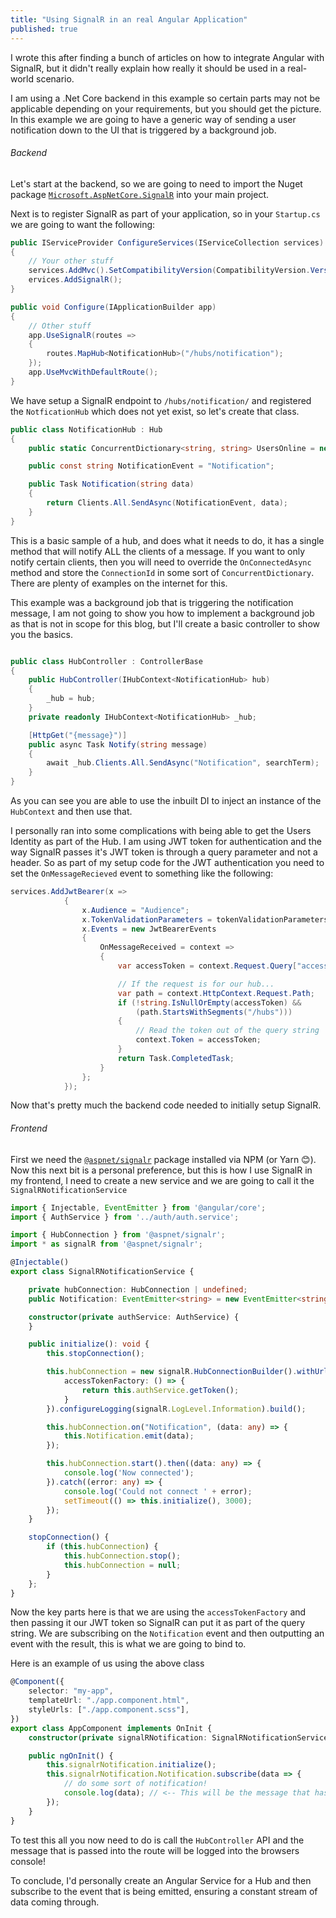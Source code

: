 ```yaml
---
title: "Using SignalR in an real Angular Application"
published: true
---
```


I wrote this after finding a bunch of articles on how to integrate Angular with SignalR, but it didn't really explain how really it should be used in a real-world scenario.

I am using a .Net Core backend in this example so certain parts may not be applicable depending on your requirements, but you should get the picture.
In this example we are going to have a generic way of sending a user notification down to the UI that is triggered by a background job.

###### Backend

Let's start at the backend, so we are going to need to import the Nuget package [`Microsoft.AspNetCore.SignalR`](https://www.nuget.org/packages/Microsoft.AspNetCore.SignalR/) into your main project.

Next is to register SignalR as part of your application, so in your `Startup.cs` we are going to want the following:

``` csharp
public IServiceProvider ConfigureServices(IServiceCollection services)
{
    // Your other stuff
    services.AddMvc().SetCompatibilityVersion(CompatibilityVersion.Version_2_2);
    ervices.AddSignalR();
}

public void Configure(IApplicationBuilder app)
{
    // Other stuff
    app.UseSignalR(routes =>
    {
        routes.MapHub<NotificationHub>("/hubs/notification");
    });
    app.UseMvcWithDefaultRoute();
}
```

We have setup a SignalR endpoint to `/hubs/notification/` and registered the `NotficationHub` which does not yet exist, so let's create that class.

``` csharp
public class NotificationHub : Hub
{
    public static ConcurrentDictionary<string, string> UsersOnline = new ConcurrentDictionary<string, string>();

    public const string NotificationEvent = "Notification";

    public Task Notification(string data)
    {
        return Clients.All.SendAsync(NotificationEvent, data);
    }
}

```

This is a basic sample of a hub, and does what it needs to do, it has a single method that will notify ALL the clients of a message.
If you want to only notify certain clients, then you will need to override the `OnConnectedAsync` method and store the `ConnectionId` in some sort of `ConcurrentDictionary`. There are plenty of examples on the internet for this.

This example was a background job that is triggering the notification message, I am not going to show you how to implement a background job as that is not in scope for this blog, but I'll create a basic controller to show you the basics.

``` csharp

public class HubController : ControllerBase
{
    public HubController(IHubContext<NotificationHub> hub)
    {
        _hub = hub;
    }
    private readonly IHubContext<NotificationHub> _hub;

    [HttpGet("{message}")]
    public async Task Notify(string message)
    {
        await _hub.Clients.All.SendAsync("Notification", searchTerm);
    }
}
```

As you can see you are able to use the inbuilt DI to inject an instance of the `HubContext` and then use that.

I personally ran into some complications with being able to get the Users Identity as part of the Hub. I am using JWT token for authentication and the way SignalR passes it's JWT token is through a query parameter and not a header.
So as part of my setup code for the JWT authentication you need to set the `OnMessageRecieved` event to something like the following:

``` csharp
services.AddJwtBearer(x =>
            {
                x.Audience = "Audience";
                x.TokenValidationParameters = tokenValidationParameters;
                x.Events = new JwtBearerEvents
                {
                    OnMessageReceived = context =>
                    {
                        var accessToken = context.Request.Query["access_token"];

                        // If the request is for our hub...
                        var path = context.HttpContext.Request.Path;
                        if (!string.IsNullOrEmpty(accessToken) &&
                            (path.StartsWithSegments("/hubs")))
                        {
                            // Read the token out of the query string
                            context.Token = accessToken;
                        }
                        return Task.CompletedTask;
                    }
                };
            });
```

Now that's pretty much the backend code needed to initially setup SignalR.

###### Frontend

First we need the [`@aspnet/signalr`](https://www.npmjs.com/package/@aspnet/signalr) package installed via NPM (or Yarn 😊).
Now this next bit is a personal preference, but this is how I use SignalR in my frontend, I need to create a new service and we are going to call it the `SignalRNotificationService`

``` typescript
import { Injectable, EventEmitter } from '@angular/core';
import { AuthService } from '../auth/auth.service';

import { HubConnection } from '@aspnet/signalr';
import * as signalR from '@aspnet/signalr';

@Injectable()
export class SignalRNotificationService {

    private hubConnection: HubConnection | undefined;
    public Notification: EventEmitter<string> = new EventEmitter<string>();

    constructor(private authService: AuthService) {
    }

    public initialize(): void {
        this.stopConnection();

        this.hubConnection = new signalR.HubConnectionBuilder().withUrl("/hubs/notification", {
            accessTokenFactory: () => {
                return this.authService.getToken();
            }
        }).configureLogging(signalR.LogLevel.Information).build();

        this.hubConnection.on("Notification", (data: any) => {
            this.Notification.emit(data);
        });

        this.hubConnection.start().then((data: any) => {
            console.log('Now connected');
        }).catch((error: any) => {
            console.log('Could not connect ' + error);
            setTimeout(() => this.initialize(), 3000);
        });
    }

    stopConnection() {
        if (this.hubConnection) {
            this.hubConnection.stop();
            this.hubConnection = null;
        }
    };
}

```

Now the key parts here is that we are using the `accessTokenFactory` and then passing it our JWT token so SignalR can put it as part of the query string.
We are subscribing on the `Notification` event and then outputting an event with the result, this is what we are going to bind to.

Here is an example of us using the above class

``` typescript
@Component({
    selector: "my-app",
    templateUrl: "./app.component.html",
    styleUrls: ["./app.component.scss"],
})
export class AppComponent implements OnInit {
    constructor(private signalRNotification: SignalRNotificationService) { }

    public ngOnInit() {
        this.signalrNotification.initialize();
        this.signalrNotification.Notification.subscribe(data => {
            // do some sort of notification!
            console.log(data); // <-- This will be the message that has come from your NotificationHub!
        });
    }
}
```

To test this all you now need to do is call the `HubController` API and the message that is passed into the route will be logged into the browsers console!

To conclude, I'd personally create an Angular Service for a Hub and then subscribe to the event that is being emitted, ensuring a constant stream of data coming through.

